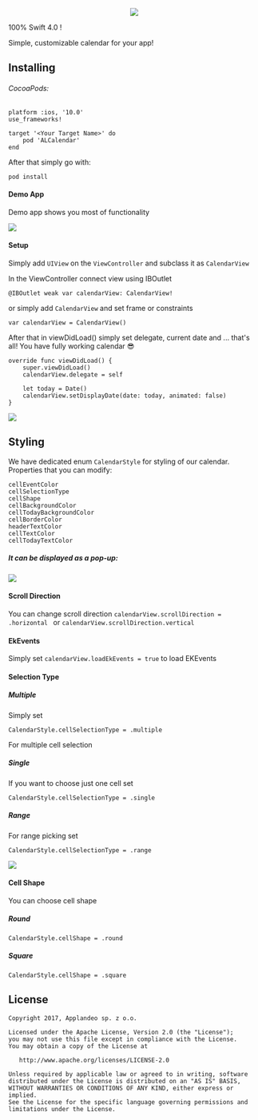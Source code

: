 

<p align="center"> 
<img src="https://user-images.githubusercontent.com/32479017/34562758-0797c782-f150-11e7-9caa-aa15d0a4862e.png">
</p>

100% Swift 4.0 ! 

 Simple, customizable calendar for your app!


## Installing

###### CocoaPods:
    
   	platform :ios, '10.0'
	use_frameworks!

	target '<Your Target Name>' do
    	pod 'ALCalendar'
	end

After that simply go with:

	pod install

#### Demo App
Demo app shows you most of functionality

![](https://user-images.githubusercontent.com/32479017/34562328-2b72e0bc-f14e-11e7-9aab-7f929f6906b0.png)

#### Setup

Simply add `UIView` on the `ViewController` and subclass it as `CalendarView`

In the ViewController connect view using IBOutlet

    @IBOutlet weak var calendarView: CalendarView!

or simply add `CalendarView` and set frame or constraints

	var calendarView = CalendarView()

After that in viewDidLoad() simply set delegate, current date and ... that's all! You have fully working calendar 😎

    override func viewDidLoad() {
        super.viewDidLoad()
        calendarView.delegate = self
        
        let today = Date()
        calendarView.setDisplayDate(date: today, animated: false)
    }
    
![](https://user-images.githubusercontent.com/32479017/34562273-dcc0d686-f14d-11e7-9040-27263897320c.png)
 
	

## Styling
We have dedicated enum `CalendarStyle` for styling of our calendar.
Properties that you can modify:

    cellEventColor
    cellSelectionType
    cellShape
    cellBackgroundColor
    cellTodayBackgroundColor
    cellBorderColor
    headerTextColor
    cellTextColor
    cellTodayTextColor
    
##### It can be displayed as a pop-up: 
![](https://user-images.githubusercontent.com/32479017/34562284-e8dbf496-f14d-11e7-89f1-f1105b958fcf.png)
    
#### Scroll Direction
You can change scroll direction 
	`calendarView.scrollDirection = .horizontal ` or  `calendarView.scrollDirection.vertical`
    
#### EkEvents 

Simply set `calendarView.loadEkEvents = true` to load EKEvents

#### Selection Type
##### Multiple 
Simply set

`CalendarStyle.cellSelectionType = .multiple`

For multiple cell selection
##### Single 
If you want to choose just one cell set

`CalendarStyle.cellSelectionType = .single`
##### Range
For range picking set

`CalendarStyle.cellSelectionType = .range`

![](https://user-images.githubusercontent.com/32479017/34562291-f360489a-f14d-11e7-9284-bd5fbd8d4293.png)
	
#### Cell Shape
You can choose cell shape

##### Round
`CalendarStyle.cellShape = .round`
##### Square
`CalendarStyle.cellShape = .square`




## License

	Copyright 2017, Applandeo sp. z o.o.

	Licensed under the Apache License, Version 2.0 (the "License");
	you may not use this file except in compliance with the License.
	You may obtain a copy of the License at

	   http://www.apache.org/licenses/LICENSE-2.0

	Unless required by applicable law or agreed to in writing, software
	distributed under the License is distributed on an "AS IS" BASIS,
	WITHOUT WARRANTIES OR CONDITIONS OF ANY KIND, either express or implied.
	See the License for the specific language governing permissions and
	limitations under the License.
